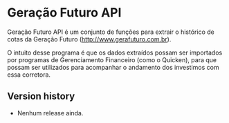 # Geração Futuro API

Geração Futuro API é um conjunto de funções para extrair o histórico de
cotas da Geração Futuro (http://www.gerafuturo.com.br).

O intuito desse programa é que os dados extraídos possam ser importados
por programas de Gerenciamento Financeiro (como o Quicken), para que
possam ser utilizados para acompanhar o andamento dos investimos com
essa corretora.


## Version history

 * Nenhum release ainda.
 
